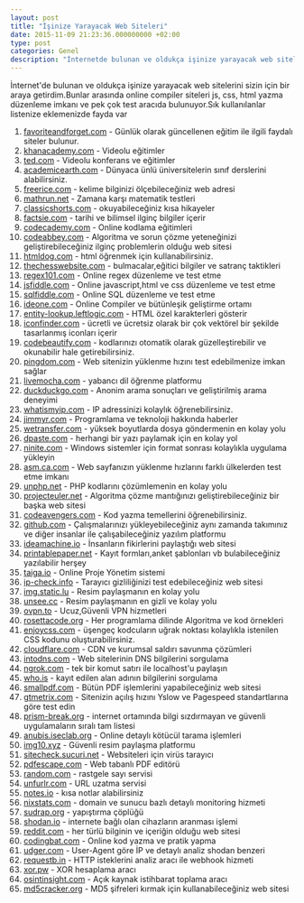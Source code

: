 ```yaml
---
layout: post
title: "İşinize Yarayacak Web Siteleri"
date: 2015-11-09 21:23:36.000000000 +02:00
type: post
categories: Genel
description: "İnternetde bulunan ve oldukça işinize yarayacak web sitelerini sizin için bir araya getirdim.Bunlar arasında online compiler siteleri js ve html"
---
```


İnternet'de bulunan ve oldukça işinize yarayacak web sitelerini sizin için bir araya getirdim.Bunlar arasında online compiler siteleri js, css, html yazma düzenleme imkanı ve pek çok test aracıda bulunuyor.Sık kullanılanlar listenize eklemenizde fayda var

1. [favoriteandforget.com](http://favoriteandforget.com/) - Günlük olarak güncellenen eğitim ile ilgili faydalı siteler bulunur.
2. [khanacademy.com](https://www.khanacademy.org/) - Videolu eğitimler
3. [ted.com](http://www.ted.com/) - Videolu konferans ve eğitimler
4. [academicearth.com](http://academicearth.org/) - Dünyaca ünlü üniversitelerin sınıf derslerini alabilirsiniz.
5. [freerice.com](http://freerice.com/#/english-vocabulary/1502) - kelime bilginizi ölçebileceğiniz web adresi
6. [mathrun.net](http://mathrun.net/) - Zamana karşı matematik testleri
7. [classicshorts.com](http://classicshorts.com/) - okuyabileceğiniz kısa hikayeler
8. [factsie.com](http://factsie.com/) - tarihi ve bilimsel ilginç bilgiler içerir
9. [codecademy.com](https://www.codecademy.com/) - Online kodlama eğitimleri
10. [codeabbey.com](http://www.codeabbey.com/) - Algoritma ve sorun çözme yeteneğinizi geliştirebileceğiniz ilginç problemlerin olduğu web sitesi
11. [htmldog.com](http://htmldog.com/) - html öğrenmek için kullanabilirsiniz.
12. [thechesswebsite.com](http://www.thechesswebsite.com/) - bulmacalar,eğitici bilgiler ve satranç taktikleri
13. [regex101.com](https://regex101.com/) - Online regex düzenleme ve test etme
14. [jsfiddle.com](https://jsfiddle.net/) - Online javascript,html ve css düzenleme ve test etme
15. [sqlfiddle.com](http://sqlfiddle.com/) - Online SQL düzenleme ve test etme
16. [ideone.com](https://ideone.com/) - Online Compiler ve bütünleşik geliştirme ortamı
17. [entity-lookup.leftlogic.com](http://entity-lookup.leftlogic.com/) - HTML özel karakterleri gösterir
18. [iconfinder.com](https://www.iconfinder.com/) - ücretli ve ücretsiz olarak bir çok vektörel bir şekilde tasarlanmış iconları içerir
19. [codebeautify.com](http://codebeautify.org/) - kodlarınızı otomatik olarak güzelleştirebilir ve okunabilir hale getirebilirsiniz.
20. [pingdom.com](http://tools.pingdom.com/fpt/) - Web sitenizin yüklenme hızını test edebilmenize imkan sağlar
21. [livemocha.com](http://livemocha.com/) - yabancı dil öğrenme platformu
22. [duckduckgo.com](https://duckduckgo.com/) - Anonim arama sonuçları ve geliştirilmiş arama deneyimi
23. [whatismyip.com](https://www.whatismyip.com/) - IP adressinizi kolaylık öğrenebilirsiniz.
24. [jimmyr.com](http://www.jimmyr.com/) - Programlama ve teknoloji hakkında haberler
25. [wetransfer.com](https://www.wetransfer.com/) - yüksek boyutlarda dosya göndermenin en kolay yolu
26. [dpaste.com](http://dpaste.com/) - herhangi bir yazı paylamak için en kolay yol
27. [ninite.com](https://ninite.com/) - Windows sistemler için format sonrası kolaylıkla uygulama yükleyin
28. [asm.ca.com](https://asm.ca.com/en/checkit.php) - Web sayfanızın yüklenme hızlarını farklı ülkelerden test etme imkanı
29. [unphp.net](http://www.unphp.net/) - PHP kodlarını çözümlemenin en kolay yolu
30. [projecteuler.net](https://projecteuler.net/about) - Algoritma çözme mantığınızı geliştirebileceğiniz bir başka web sitesi
31. [codeavengers.com](https://www.codeavengers.com/) - Kod yazma temellerini öğrenebilirsiniz.
32. [github.com](https://github.com/) - Çalışmalarınızı yükleyebileceğiniz aynı zamanda takımınız ve diğer insanlar ile çalışabileceğiniz yazılım platformu
33. [ideamachine.io](http://www.ideamachine.io/) - İnsanların fikirlerini paylaştığı web sitesi
34. [printablepaper.net](http://www.printablepaper.net/) - Kayıt formları,anket şablonları vb bulabileceğiniz yazılabilir herşey
35. [taiga.io](https://taiga.io/) - Online Proje Yönetim sistemi
36. [ip-check.info](http://ip-check.info) - Tarayıcı gizliliğinizi test edebileceğiniz web sitesi
37. [img.static.lu](http://img.static.lu/) - Resim paylaşmanın en kolay yolu
38. [unsee.cc](https://unsee.cc/) - Resim paylaşmanın en gizli ve kolay yolu
39. [ovpn.to](https://vcp.ovpn.to/index.php) - Ucuz,Güvenli VPN hizmetleri
40. [rosettacode.org](http://rosettacode.org/wiki/Category:Programming_Tasks) - Her programlama dilinde Algoritma ve kod örnekleri
41. [enjoycss.com](http://enjoycss.com/) - üşengeç kodcuların uğrak noktası kolaylıkla istenilen CSS kodunu oluşturabilirsiniz.
42. [cloudflare.com](http://cloudflare.com/) - CDN ve kurumsal saldırı savunma çözümleri
43. [intodns.com](http://intodns.com/) - Web sitelerinin DNS bilgilerini sorgulama
44. [ngrok.com](https://ngrok.com/) - tek bir komut satırı ile localhost'u paylaşın
45. [who.is](http://who.is/) - kayıt edilen alan adının bilgilerini sorgulama
46. [smallpdf.com](http://smallpdf.com) - Bütün PDF işlemlerini yapabileceğiniz web sitesi
47. [gtmetrix.com](https://gtmetrix.com/) - Sitenizin açılış hızını Yslow ve Pagespeed standartlarına göre test edin
48. [prism-break.org](https://prism-break.org/en/) - internet ortamında bilgi sızdırmayan ve güvenli uygulamaların sıralı tam listesi
49. [anubis.iseclab.org](http://anubis.iseclab.org/) - Online detaylı kötücül tarama işlemleri
50. [img10.xyz](https://img10.xyz/) - Güvenli resim paylaşma platformu
51. [sitecheck.sucuri.net](https://sitecheck.sucuri.net/) - Websiteleri için virüs tarayıcı
52. [pdfescape.com](http://www.pdfescape.com/) - Web tabanlı PDF editörü
53. [random.com](http://random.org) - rastgele sayı servisi
54. [unfurlr.com](http://unfurlr.com/) - URL uzatma servisi
55. [notes.io](http://notes.io/) - kısa notlar alabilirsiniz
56. [nixstats.com](https://nixstats.com/) - domain ve sunucu bazlı detaylı monitoring hizmeti
57. [sudrap.org](http://www.sudrap.org/paste/text/) - yapıştırma çöplüğü
58. [shodan.io](https://www.shodan.io/) - internete bağlı olan cihazların aranması işlemi
59. [reddit.com](https://www.reddit.com/) - her türlü bilginin ve içeriğin olduğu web sitesi
60. [codingbat.com](http://codingbat.com/) - Online kod yazma ve pratik yapma
61. [udger.com](https://udger.com/) - User-Agent göre İP ve detaylı analiz shodan benzeri
62. [requestb.in](http://requestb.in/) - HTTP isteklerini analiz aracı ile webhook hizmeti
63. [xor.pw](https://xor.pw/) - XOR hesaplama aracı
64. [osintinsight.com](http://www.osintinsight.com/) - Açık kaynak istihbarat toplama aracı
65. [md5cracker.org](http://md5cracker.org/) - MD5 şifreleri kırmak için kullanabileceğiniz web sitesi
